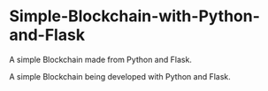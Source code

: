 # Simple-Blockchain-with-Python-and-Flask
A simple Blockchain made from Python and Flask.

A simple Blockchain being developed with Python and Flask.
